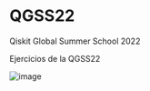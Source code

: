 # QGSS22
Qiskit Global Summer School 2022

Ejercicios de la QGSS22

![image](https://user-images.githubusercontent.com/66338438/180835277-8c498bef-2758-44d0-af9c-a0f0937f66b5.png)
